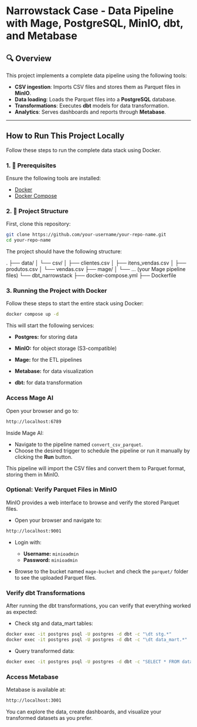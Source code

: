 #  Narrowstack Case - Data Pipeline with Mage, PostgreSQL, MinIO, dbt, and Metabase

## 🔍 Overview

This project implements a complete data pipeline using the following tools:

- **CSV ingestion**: Imports CSV files and stores them as Parquet files in **MinIO**.
- **Data loading**: Loads the Parquet files into a **PostgreSQL** database.
- **Transformations**: Executes **dbt** models for data transformation.
- **Analytics**: Serves dashboards and reports through **Metabase**.

---

## How to Run This Project Locally

Follow these steps to run the complete data stack using Docker.

### 1. 🧱 Prerequisites

Ensure the following tools are installed:

- [Docker](https://docs.docker.com/get-docker/)
- [Docker Compose](https://docs.docker.com/compose/)

### 2. 📁 Project Structure

First, clone this repository:

```bash
git clone https://github.com/your-username/your-repo-name.git
cd your-repo-name
```

The project should have the following structure:

.
├── data/
│   └── csv/
│       ├── clientes.csv
│       ├── itens_vendas.csv
│       ├── produtos.csv
│       └── vendas.csv
├── mage/
│   └── ... (your Mage pipeline files)
    └── dbt_narrowstack
├── docker-compose.yml
├── Dockerfile

### 3. Running the Project with Docker

Follow these steps to start the entire stack using Docker:

```bash
docker compose up -d
```

This will start the following services:

- **Postgres:** for storing data

- **MinIO:** for object storage (S3-compatible)

- **Mage:** for the ETL pipelines

- **Metabase:** for data visualization

- **dbt:** for data transformation

### Access Mage AI

Open your browser and go to:

```bash
http://localhost:6789
```

Inside Mage AI:

- Navigate to the pipeline named `convert_csv_parquet`.
- Choose the desired trigger to schedule the pipeline or run it manually by clicking the **Run** button.

This pipeline will import the CSV files and convert them to Parquet format, storing them in MinIO.

### Optional: Verify Parquet Files in MinIO

MinIO provides a web interface to browse and verify the stored Parquet files.

- Open your browser and navigate to:

```bash
http://localhost:9001
```

- Login with:

  - **Username:** `minioadmin`
  - **Password:** `minioadmin`

- Browse to the bucket named `mage-bucket` and check the `parquet/` folder to see the uploaded Parquet files.

### Verify dbt Transformations

After running the dbt transformations, you can verify that everything worked as expected:

- Check stg and data_mart tables:

```bash
docker exec -it postgres psql -U postgres -d dbt -c "\dt stg.*"
docker exec -it postgres psql -U postgres -d dbt -c "\dt data_mart.*"
```

- Query transformed data:

```bash
docker exec -it postgres psql -U postgres -d dbt -c "SELECT * FROM data_mart.dm_fact_vendas LIMIT 10;"
```
### Access Metabase

Metabase is available at:  
```bash
http://localhost:3001
```

You can explore the data, create dashboards, and visualize your transformed datasets as you prefer.
